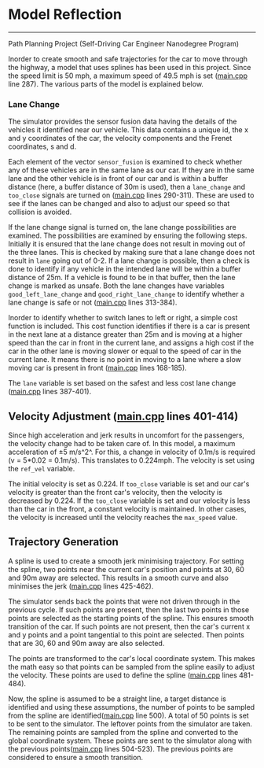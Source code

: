 # Model Reflection
---
Path Planning Project (Self-Driving Car Engineer Nanodegree Program)

Inorder to create smooth and safe trajectories for the car to move through the highway, a model that uses splines has been used in this project. Since the speed limit is 50 mph, a maximum speed of 49.5 mph is set ([main.cpp](src/main.cpp) line 287). The various parts of the model is explained below.

### Lane Change
The simulator provides the sensor fusion data having the details of the vehicles it identified near our vehicle. This data contains a unique id, the x and y coordinates of the car, the velocity components and the Frenet coordinates, s and d.

Each element of the vector `sensor_fusion` is examined to check whether any of these vehicles are in the same lane as our car. If they are in the same lane and the other vehicle is in front of our car and is within a buffer distance (here, a buffer distance of 30m is used), then a `lane_change` and `too_close` signals are turned on ([main.cpp](src/main.cpp) lines 290-311). These are used to see if the lanes can be changed and also to adjust our speed so that collision is avoided. 

If the lane change signal is turned on, the lane change possibilities are examined. The possibilities are examined by ensuring the following steps. Initially it is ensured that the lane change does not result in moving out of the three lanes. This is checked by making sure that a lane change does not result in `lane` going out of 0-2. If a lane change is possible, then a check is done to identify if any vehicle in the intended lane will be within a buffer distance of 25m. If a vehicle is found to be in that buffer, then the lane change is marked as unsafe. Both the lane changes have variables `good_left_lane_change` and `good_right_lane_change` to identify whether a lane change is safe or not ([main.cpp](src/main.cpp) lines 313-384).

Inorder to identify whether to switch lanes to left or right, a simple cost function is included. This cost function identifies if there is a car is present in the next lane at a distance greater than 25m and is moving at a higher speed than the car in front in the current lane, and assigns a high cost if the car in the other lane is moving slower or equal to the speed of car in the current lane. It means there is no point in moving to a lane where a slow moving car is present in front ([main.cpp](src/main.cpp) lines 168-185).

The `lane` variable is set based on the safest and less cost lane change ([main.cpp](src/main.cpp) lines 387-401).

## Velocity Adjustment ([main.cpp](src/main.cpp) lines 401-414)
Since high acceleration and jerk results in uncomfort for the passengers, the velocity change had to be taken care of. In this model, a maximum acceleration of ±5 m/s^2^. For this, a change in velocity of 0.1m/s is required (v = 5*0.02 = 0.1m/s). This translates to 0.224mph. The velocity is set using the `ref_vel` variable.

The initial velocity is set as 0.224. If `too_close` variable is set and our car's velocity is greater than the front car's velocity, then the velocity is decreased by 0.224. If the `too_close` variable is set and our velocity is less than the car in the front, a constant velocity is maintained. In other cases, the velocity is increased until the velocity reaches the `max_speed` value.

## Trajectory Generation
A spline is used to create a smooth jerk minimising trajectory. For setting the spline, two points near the current car's position and points at 30, 60 and 90m away are selected. This results in a smooth curve and also minimises the jerk ([main.cpp](src/main.cpp) lines 425-462).

The simulator sends back the points that were not driven through in the previous cycle. If such points are present, then the last two points in those points are selected as the starting points of the spline. This ensures smooth transition of the car. If such points are not present, then the car's current x and y points and a point tangential to this point are selected. Then points that are 30, 60 and 90m away are also selected.

The points are transformed to the car's local coordinate system. This makes the math easy so that points can be sampled from the spline easily to adjust the velocity. These points are used to define the spline ([main.cpp](src/main.cpp) lines 481-484).

Now, the spline is assumed to be a straight line, a target distance is identified and using these assumptions, the number of points to be sampled from the spline are identified([main.cpp](src/main.cpp) line 500). A total of 50 points is set to be sent to the simulator. The leftover points from the simulator are taken. The remaining points are sampled from the spline and converted to the global coordinate system. These points are sent to the simulator along with the previous points([main.cpp](src/main.cpp) lines 504-523). The previous points are considered to ensure a smooth transition.
